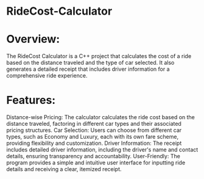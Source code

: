 # RideCost-Calculator
# Overview:
The RideCost Calculator is a C++ project that calculates the cost of a ride based on the distance traveled and the type of car selected. It also generates a detailed receipt that includes driver information for a comprehensive ride experience.

# Features:
Distance-wise Pricing: The calculator calculates the ride cost based on the distance traveled, factoring in different car types and their associated pricing structures.
Car Selection: Users can choose from different car types, such as Economy and Luxury, each with its own fare scheme, providing flexibility and customization.
Driver Information: The receipt includes detailed driver information, including the driver's name and contact details, ensuring transparency and accountability.
User-Friendly: The program provides a simple and intuitive user interface for inputting ride details and receiving a clear, itemized receipt.
